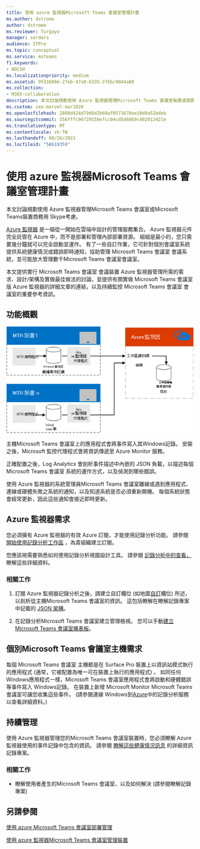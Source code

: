 ```yaml
---
title: 使用 azure 監視器Microsoft Teams 會議室管理計畫
ms.author: dstrome
author: dstrome
ms.reviewer: Turgayo
manager: serdars
audience: ITPro
ms.topic: conceptual
ms.service: msteams
f1.keywords:
- NOCSH
ms.localizationpriority: medium
ms.assetid: 9fd16866-27eb-47a9-b335-2f6bc9044a80
ms.collection:
- M365-collaboration
description: 本文討論規劃使用 Azure 監視器管理Microsoft Teams 會議室裝置或商務用 Skype或Teams考慮。
ms.custom: seo-marvel-mar2020
ms.openlocfilehash: 2808d424d79d8d2b60af0573678ee18d0a52bdeb
ms.sourcegitcommit: 556fffc96729150efcc04cd5d6069c402012421e
ms.translationtype: MT
ms.contentlocale: zh-TW
ms.lasthandoff: 08/26/2021
ms.locfileid: "58619359"
---
```

# <a name="plan-microsoft-teams-rooms-management-with-azure-monitor"></a>使用 azure 監視器Microsoft Teams 會議室管理計畫
 
 本文討論規劃使用 Azure 監視器管理Microsoft Teams 會議室或Microsoft Teams裝置商務用 Skype考慮。
  
[Azure 監視器](/azure/azure-monitor/overview) 是一組從一開始在雲端中設計的管理服務集合。 Azure 監視器元件完全託管在 Azure 中，而不是部署和管理內部部署資源。 組組是最小的，您只需要幾分鐘就可以完全啟動並運作。 有了一些自訂作業，它可針對個別會議室系統提供系統健康情況或錯誤即時通知，協助管理 Microsoft Teams 會議室 會議系統，並可能放大管理數千Microsoft Teams 會議室會議室。
  
本文提供實行 Microsoft Teams 會議室 會議裝置 Azure 監視器管理所需的需求、設計/架構及實做最佳做法的討論，並提供有關實做 Microsoft Teams 會議室 版 Azure 監視器的詳細文章的連結，以及持續監控 Microsoft Teams 會議室 會議室的重要參考資訊。 
  
## <a name="functional-overview"></a>功能概觀

![使用 Azure 監視器Microsoft Teams 會議室管理圖表](../media/3f2ae1b8-61ea-4cd6-afb4-4bd75ccc746a.png)
  
主機Microsoft Teams 會議室上的應用程式會將事件寫入其Windows記錄。 安裝之後，Microsoft 監控代理程式會將資訊傳遞至 Azure Monitor 服務。 
  
正確配置之後，Log Analytics 會剖析事件描述中內嵌的 JSON 負載，以描述每個 Microsoft Teams 會議室 系統的運作方式，以及偵測到哪些錯誤。 
  
使用 Azure 監視器的系統管理員Microsoft Teams 會議室離線或遇到應用程式、連線或硬體失敗之系統的通知，以及知道系統是否必須重新開機。 每個系統狀態會經常更新，因此這些通知會接近即時更新。
  
## <a name="azure-monitor-requirements"></a>Azure 監視器需求

您必須擁有 Azure 監視器的有效 Azure 訂閱，才能使用記錄分析功能。 請參閱 [開始使用記錄分析工作區](/azure/azure-monitor/learn/quick-create-workspace) ，為貴組織建立訂閱。
  
您應該視需要熟悉如何使用記錄分析視圖設計工具。 請參閱 [記錄分析中的查看，](/azure/azure-monitor/platform/view-designer) 瞭解這些詳細資料。
  
### <a name="related-tasks"></a>相關工作

1. 訂閱 Azure 監視器記錄分析之後，請建立自訂欄位 (如地圖[自訂](azure-monitor-deploy.md#Custom_fields)欄位) 所述，以剖析從主機Microsoft Teams 會議室的資訊。 這包括瞭解在瞭解記錄專案中記載的 [JSON 架構](azure-monitor-manage.md#understand-the-log-entries)。
    
2. 在記錄分析Microsoft Teams 會議室建立管理檢視。 您可以手動[建立Microsoft Teams 會議室儀表板](azure-monitor-deploy.md#create-a-microsoft-teams-rooms-dashboard-manually)。
    
## <a name="individual-microsoft-teams-rooms-console-requirements"></a>個別Microsoft Teams 會議室主機需求

每個 Microsoft Teams 會議室 主機都是在 Surface Pro 裝置上以資訊站模式執行的應用程式 (通常，它被配置為唯一可在裝置上執行的應用程式) 。 如同任何Windows應用程式一樣，Microsoft Teams 會議室應用程式會將啟動和硬體錯誤等事件寫入 Windows記錄。 在裝置上新增 Microsoft Monitor Microsoft Teams 會議室可讓您收集這些事件。  (請參閱連線 Windows到[Azure](/azure/azure-monitor/platform/agent-windows)中的記錄分析服務以查看詳細資料。) 
  
## <a name="ongoing-management"></a>持續管理

使用 Azure 監視器管理您的Microsoft Teams 會議室裝置時，您必須瞭解 Azure 監視器使用的事件記錄中包含的資訊。 請參閱 [瞭解這些健康情況訊息](azure-monitor-manage.md#understand-the-log-entries) 的詳細資訊記錄專案。
  
### <a name="related-tasks"></a>相關工作

- 瞭解使用者產生的Microsoft Teams 會議室，以及如何解決 (請參閱瞭解記錄專案) [](azure-monitor-manage.md#understand-the-log-entries)
    
## <a name="see-also"></a>另請參閱

[使用 azure Microsoft Teams 會議室部署管理](azure-monitor-deploy.md)
  
[使用 azure 監視器Microsoft Teams 會議室管理裝置](azure-monitor-manage.md)
